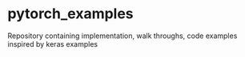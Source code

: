 # pytorch_examples
Repository containing implementation, walk throughs, code examples inspired by keras examples

